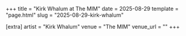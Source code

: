 +++
title = "Kirk Whalum at The MIM"
date = 2025-08-29
template = "page.html"
slug = "2025-08-29-kirk-whalum"

[extra]
artist = "Kirk Whalum"
venue = "The MIM"
venue_url = ""
+++
